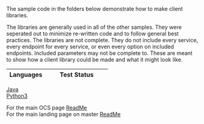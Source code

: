 The sample code in the folders below demonstrate how to make client libraries. 

The libraries are generally used in all of the other samples.  They were seperated out to minimize re-written code and to follow general best practices.  The libraries are not complete.  They do not include every service, every endpoint for every service, or even every option on included endpoints. Included parameters may not be complete to.  These are meant to show how a client library could be made and what it might look like.


|Languages|&nbsp;&nbsp;&nbsp;&nbsp;&nbsp;&nbsp;&nbsp;Test&nbsp;Status&nbsp;&nbsp;&nbsp;&nbsp;&nbsp;&nbsp;&nbsp;
------|------------
  <a href="Java/ocs_sample_library_preview">Java</a><br /><a href="Python3/">Python3</a> 

For the main OCS page [ReadMe](../)<br />
For the main landing page on master [ReadMe](https://github.com/osisoft/OCS-Samples)